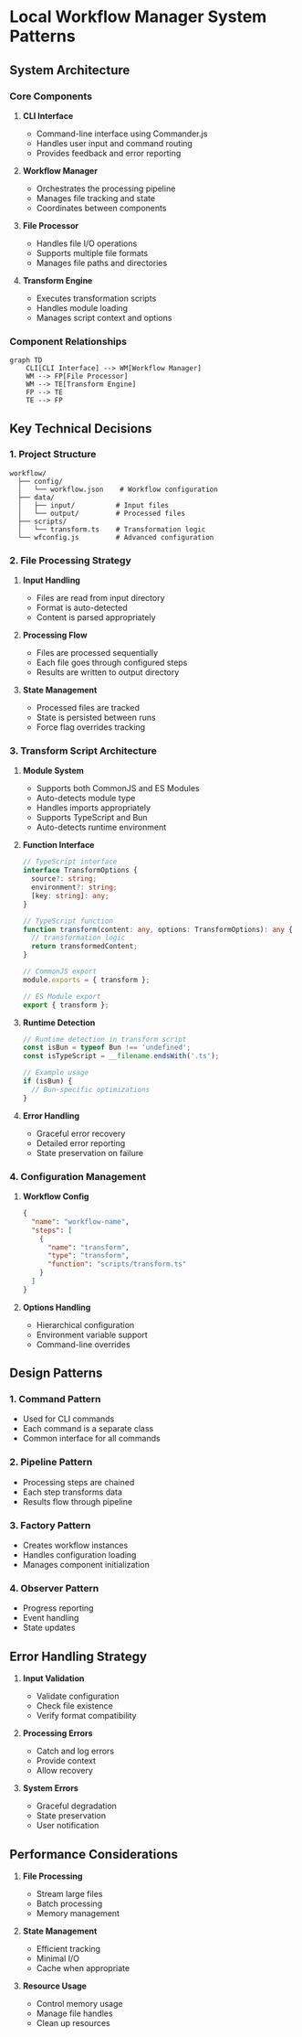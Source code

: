 # Local Workflow Manager System Patterns

## System Architecture

### Core Components

1. **CLI Interface**
   - Command-line interface using Commander.js
   - Handles user input and command routing
   - Provides feedback and error reporting

2. **Workflow Manager**
   - Orchestrates the processing pipeline
   - Manages file tracking and state
   - Coordinates between components

3. **File Processor**
   - Handles file I/O operations
   - Supports multiple file formats
   - Manages file paths and directories

4. **Transform Engine**
   - Executes transformation scripts
   - Handles module loading
   - Manages script context and options

### Component Relationships

```mermaid
graph TD
    CLI[CLI Interface] --> WM[Workflow Manager]
    WM --> FP[File Processor]
    WM --> TE[Transform Engine]
    FP --> TE
    TE --> FP
```

## Key Technical Decisions

### 1. Project Structure

```
workflow/
  ├── config/
  │   └── workflow.json    # Workflow configuration
  ├── data/
  │   ├── input/          # Input files
  │   └── output/         # Processed files
  ├── scripts/
  │   └── transform.ts    # Transformation logic
  └── wfconfig.js         # Advanced configuration
```

### 2. File Processing Strategy

1. **Input Handling**
   - Files are read from input directory
   - Format is auto-detected
   - Content is parsed appropriately

2. **Processing Flow**
   - Files are processed sequentially
   - Each file goes through configured steps
   - Results are written to output directory

3. **State Management**
   - Processed files are tracked
   - State is persisted between runs
   - Force flag overrides tracking

### 3. Transform Script Architecture

1. **Module System**
   - Supports both CommonJS and ES Modules
   - Auto-detects module type
   - Handles imports appropriately
   - Supports TypeScript and Bun
   - Auto-detects runtime environment

2. **Function Interface**
   ```typescript
   // TypeScript interface
   interface TransformOptions {
     source?: string;
     environment?: string;
     [key: string]: any;
   }

   // TypeScript function
   function transform(content: any, options: TransformOptions): any {
     // transformation logic
     return transformedContent;
   }

   // CommonJS export
   module.exports = { transform };

   // ES Module export
   export { transform };
   ```

3. **Runtime Detection**
   ```typescript
   // Runtime detection in transform script
   const isBun = typeof Bun !== 'undefined';
   const isTypeScript = __filename.endsWith('.ts');

   // Example usage
   if (isBun) {
     // Bun-specific optimizations
   }
   ```

4. **Error Handling**
   - Graceful error recovery
   - Detailed error reporting
   - State preservation on failure

### 4. Configuration Management

1. **Workflow Config**
   ```json
   {
     "name": "workflow-name",
     "steps": [
       {
         "name": "transform",
         "type": "transform",
         "function": "scripts/transform.ts"
       }
     ]
   }
   ```

2. **Options Handling**
   - Hierarchical configuration
   - Environment variable support
   - Command-line overrides

## Design Patterns

### 1. Command Pattern
- Used for CLI commands
- Each command is a separate class
- Common interface for all commands

### 2. Pipeline Pattern
- Processing steps are chained
- Each step transforms data
- Results flow through pipeline

### 3. Factory Pattern
- Creates workflow instances
- Handles configuration loading
- Manages component initialization

### 4. Observer Pattern
- Progress reporting
- Event handling
- State updates

## Error Handling Strategy

1. **Input Validation**
   - Validate configuration
   - Check file existence
   - Verify format compatibility

2. **Processing Errors**
   - Catch and log errors
   - Provide context
   - Allow recovery

3. **System Errors**
   - Graceful degradation
   - State preservation
   - User notification

## Performance Considerations

1. **File Processing**
   - Stream large files
   - Batch processing
   - Memory management

2. **State Management**
   - Efficient tracking
   - Minimal I/O
   - Cache when appropriate

3. **Resource Usage**
   - Control memory usage
   - Manage file handles
   - Clean up resources 